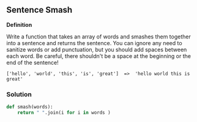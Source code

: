 ## Sentence Smash


**Definition**

Write a function that takes an array of words and smashes them together into a sentence and returns the sentence. You can ignore any need to sanitize words or add punctuation, but you should add spaces between each word. Be careful, there shouldn't be a space at the beginning or the end of the sentence!


```Examples:
['hello', 'world', 'this', 'is', 'great']  =>  'hello world this is great'
```

### Solution

```python
def smash(words):
    return " ".join(i for i in words )
```
        
